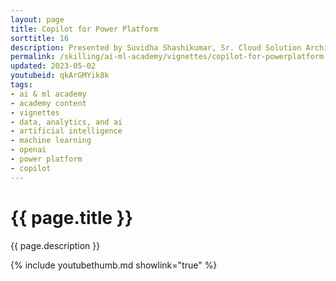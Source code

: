 ```yaml
---
layout: page
title: Copilot for Power Platform
sorttitle: 16
description: Presented by Suvidha Shashikumar, Sr. Cloud Solution Architect @ Microsoft. Microsoft Power Platform has made significant strides in democratizing development experiences through AI-powered tools since 2021. The platform's latest features, including GPT-based AI capabilities and copilot, enable more individuals to create innovative solutions with natural language, thus empowering citizen developers and end-users. This 15-minute video provides an overview of all AI capabilities in the platform to date, demonstrating how individuals can benefit from them.
permalink: /skilling/ai-ml-academy/vignettes/copilot-for-powerplatform
updated: 2023-05-02
youtubeid: qkArGMYik8k
tags: 
- ai & ml academy
- academy content
- vignettes
- data, analytics, and ai
- artificial intelligence
- machine learning
- openai
- power platform
- copilot
---
```


# {{ page.title }}

{{ page.description }}

{% include youtubethumb.md showlink="true" %}